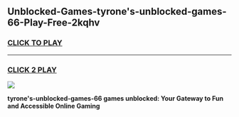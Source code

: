
## Unblocked-Games-tyrone's-unblocked-games-66-Play-Free-2kqhv
<h3>
<a href="https://premium76.site?title=tyrone's-unblocked-games-66&ref=15A">CLICK TO PLAY</a></h3>
<hr>

<h3>
<a href="https://premium76.site?title=tyrone's-unblocked-games-66&ref=15A">CLICK 2 PLAY</a>
  
</h3>

<a href="https://premium76.site?title=tyrone's-unblocked-games-66&ref=15A"><img src="https://clearcache.store/games.png"></a>


**tyrone's-unblocked-games-66 games unblocked: Your Gateway to Fun and Accessible Online Gaming**

